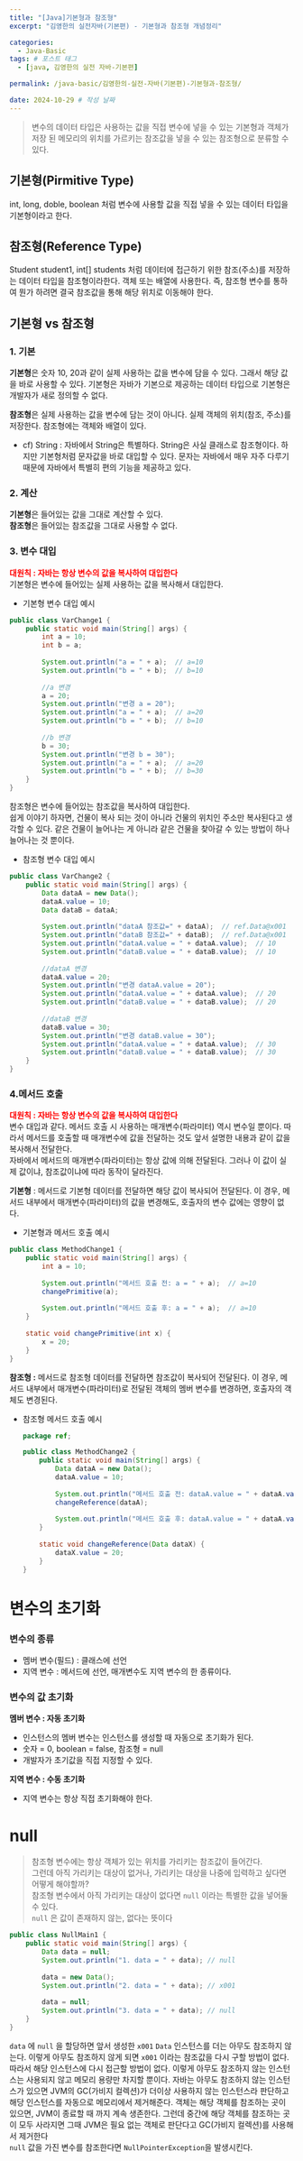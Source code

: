 ```yaml
---
title: "[Java]기본형과 참조형"
excerpt: "김영한의 실전자바(기본편) - 기본형과 참조형 개념정리"

categories:
  - Java-Basic
tags: # 포스트 태그
  - [java, 김영한의 실전 자바-기본편] 

permalink: /java-basic/김영한의-실전-자바(기본편)-기본형과-참조형/

date: 2024-10-29 # 작성 날짜
---
```


> 변수의 데이터 타입은 사용하는 값을 직접 변수에 넣을 수 있는 기본형과 객체가 저장 된 메모리의 위치를 가르키는 참조값을 넣을 수 있는 참조형으로 분류할 수 있다.

## 기본형(Pirmitive Type)
int, long, doble, boolean 처럼 변수에 사용할 값을 직접 넣을 수 있는 데이터 타입을 기본형이라고 한다.

## 참조형(Reference Type)
Student student1, int[] students 처럼 데이터에 접근하기 위한 참조(주소)를 저장하는 데이터 타입을 참조형이라한다. 객체 또는 배열에 사용한다. 즉, 참조형 변수를 통하여 뭔가 하려면 결국 참조값을 통해 해당 위치로 이동해야 한다.

## 기본형 vs 참조형
### 1. 기본
**기본형**은 숫자 10, 20과 같이 실제 사용하는 값을 변수에 담을 수 있다. 그래서 해당 값을 바로 사용할 수 있다. 기본형은 자바가 기본으로 제공하는 데이터 타입으로 기본형은 개발자가 새로 정의할 수 없다.

**참조형**은 실제 사용하는 값을 변수에 담는 것이 아니다. 실제 객체의 위치(참조, 주소)를 저장한다. 참조형에는 객체와 배열이 있다.
  - cf) String : 자바에서 String은 특별하다. String은 사실 클래스로 참조형이다. 하지만 기본형처럼 문자값을 바로 대입할 수 있다. 문자는 자바에서 매우 자주 다루기 때문에 자바에서 특별히 편의 기능을 제공하고 있다.

### 2. 계산
**기본형**은 들어있는 값을 그대로 계산할 수 있다.
<br>**참조형**은 들어있는 참조값을 그대로 사용할 수 없다.

### 3. 변수 대입  
<span style="color:red">**대원칙 : 자바는 항상 변수의 값을 복사하여 대입한다**</span>
<br>기본형은 변수에 들어있는 실제 사용하는 값을 복사해서 대입한다.
  - 기본형 변수 대입 예시
```java
public class VarChange1 {
	public static void main(String[] args) {
		int a = 10;
		int b = a;
		
		System.out.println("a = " + a);  // a=10
		System.out.println("b = " + b);  // b=10
		
		//a 변경
		a = 20;
		System.out.println("변경 a = 20");
		System.out.println("a = " + a);  // a=20
		System.out.println("b = " + b);  // b=10
		
		//b 변경
		b = 30;
		System.out.println("변경 b = 30");
		System.out.println("a = " + a);  // a=20
		System.out.println("b = " + b);  // b=30
	}
}
```

참조형은 변수에 들어있는 참조값을 복사하여 대입한다.
<br>쉽게 이야기 하자면, 건물이 복사 되는 것이 아니라 건물의 위치인 주소만 복사된다고 생각할 수 있다. 
같은 건물이 늘어나는 게 아니라 같은 건물을 찾아갈 수 있는 방법이 하나 늘어나는 것 뿐이다.
  - 참조형 변수 대입 예시
```java
public class VarChange2 {
	public static void main(String[] args) {
		Data dataA = new Data();
		dataA.value = 10;
		Data dataB = dataA;
		
		System.out.println("dataA 참조값=" + dataA);  // ref.Data@x001
		System.out.println("dataB 참조값=" + dataB);  // ref.Data@x001
		System.out.println("dataA.value = " + dataA.value);  // 10
		System.out.println("dataB.value = " + dataB.value);  // 10
		
		//dataA 변경
		dataA.value = 20;
		System.out.println("변경 dataA.value = 20");
		System.out.println("dataA.value = " + dataA.value);  // 20
		System.out.println("dataB.value = " + dataB.value);  // 20
		
		//dataB 변경
		dataB.value = 30;
		System.out.println("변경 dataB.value = 30");
		System.out.println("dataA.value = " + dataA.value);  // 30
		System.out.println("dataB.value = " + dataB.value);  // 30
	}
}
```

### 4.메서드 호출 
<span style="color:red">**대원칙 : 자바는 항상 변수의 값을 복사하여 대입한다**</span>
<br>변수 대입과 같다. 메서드 호출 시 사용하는 매개변수(파라미터) 역시 변수일 뿐이다. 따라서 메서드를 호출할 때 매개변수에 값을 전달하는 것도 앞서 설명한 내용과 같이 값을 복사해서 전달한다.
<br>자바에서 메서드의 매개변수(파라미터)는 항상 값에 의해 전달된다. 그러나 이 값이 실제 값이냐, 참조값이냐에 따라 동작이 달라진다.

**기본형** : 메서드로 기본형 데이터를 전달하면 해당 값이 복사되어 전달된다. 이 경우, 메서드 내부에서 매개변수(파라미터)의 값을 변경해도, 호출자의 변수 값에는 영향이 없다.

  - 기본형과 메서드 호출 예시
```java    
public class MethodChange1 {
	public static void main(String[] args) {
		int a = 10;
			
		System.out.println("메서드 호출 전: a = " + a);  // a=10
		changePrimitive(a);
		
		System.out.println("메서드 호출 후: a = " + a);  // a=10
	}
	
	static void changePrimitive(int x) {
		x = 20;
	}
}
```

**참조형 :** 메서드로 참조형 데이터를 전달하면 참조값이 복사되어 전달된다. 이 경우, 메서드 내부에서 매개변수(파라미터)로 전달된 객체의 멤버 변수를 변경하면, 호출자의 객체도 변경된다.
  - 참조형 메서드 호출 예시
	```java
	package ref;
	
	public class MethodChange2 {
		public static void main(String[] args) {
			Data dataA = new Data();
			dataA.value = 10;
			
			System.out.println("메서드 호출 전: dataA.value = " + dataA.value); // 10
			changeReference(dataA);
			
			System.out.println("메서드 호출 후: dataA.value = " + dataA.value); // 20
		}
		
		static void changeReference(Data dataX) {
			dataX.value = 20;
		}
	}
	```

# 변수의 초기화

### 변수의 종류

- 멤버 변수(필드) : 클래스에 선언
- 지역 변수 : 메서드에 선언, 매개변수도 지역 변수의 한 종류이다.

### 변수의 값 초기화

**멤버 변수 : 자동 초기화**
  - 인스턴스의 멤버 변수는 인스턴스를 생성할 때 자동으로 초기화가 된다.
  - 숫자 = 0, boolean = false, 참조형 = null
  - 개발자가 초기값을 직접 지정할 수 있다.

**지역 변수 : 수동 초기화**
  - 지역 변수는 항상 직접 초기화해야 한다.

# null

> 참조형 변수에는 항상 객체가 있는 위치를 가리키는 참조값이 들어간다. <br>그런데 아직 가리키는 대상이 없거나, 가리키는 대상을 나중에 입력하고 싶다면 어떻게 해야할까? <br>참조형 변수에서 아직 가리키는 대상이 없다면 `null` 이라는 특별한 값을 넣어둘 수 있다. <br>`null` 은 값이 존재하지 않는, 없다는 뜻이다

```java
public class NullMain1 {
	public static void main(String[] args) {
		Data data = null;
		System.out.println("1. data = " + data); // null
		
		data = new Data();
		System.out.println("2. data = " + data); // x001
		
		data = null;
		System.out.println("3. data = " + data); // null
	}
}
```

`data` 에 `null` 을 할당하면 앞서 생성한 `x001` `Data` 인스턴스를 더는 아무도 참조하지 않는다. 이렇게 아무도 참조하지 않게 되면 `x001` 이라는 참조값을 다시 구할 방법이 없다. 따라서 해당 인스턴스에 다시 접근할 방법이 없다. 이렇게 아무도 참조하지 않는 인스턴스는 사용되지 않고 메모리 용량만 차지할 뿐이다. 자바는 아무도 참조하지 않는 인스턴스가 있으면 JVM의 GC(가비지 컬렉션)가 더이상 사용하지 않는 인스턴스라 판단하고 해당 인스턴스를 자동으로 메모리에서 제거해준다. 객체는 해당 객체를 참조하는 곳이 있으면, JVM이 종료할 때 까지 계속 생존한다. 그런데 중간에 해당 객체를 참조하는 곳이 모두 사라지면 그때 JVM은 필요 없는 객체로 판단다고 GC(가비지 컬렉션)를 사용해서 제거한다
<br>`null` 값을 가진 변수를 참조한다면 `NullPointerException`을 발생시킨다.